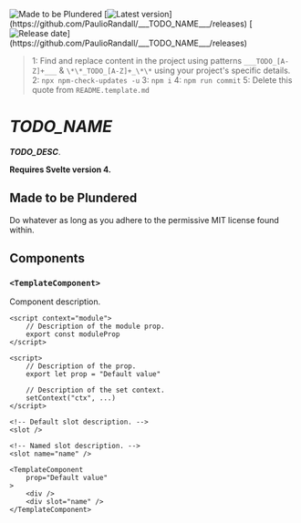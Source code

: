 ![Made to be Plundered](https://img.shields.io/badge/Made%20to%20be%20Plundered-royalblue)
[![Latest version](https://img.shields.io/github/v/release/PaulioRandall/___TODO_NAME___)](https://github.com/PaulioRandall/___TODO_NAME___/releases)
[![Release date](https://img.shields.io/github/release-date/PaulioRandall/___TODO_NAME___)](https://github.com/PaulioRandall/___TODO_NAME___/releases)

> 1: Find and replace content in the project using patterns `___TODO_[A-Z]+___` & `\*\*_TODO_[A-Z]+_\*\*` using your project's specific details.
> 2: `npx npm-check-updates -u`
> 3: `npm i`
> 4: `npm run commit`
> 5: Delete this quote from `README.template.md`

# **_TODO_NAME_**

**_TODO_DESC_**.

**Requires Svelte version 4.**

## Made to be Plundered

Do whatever as long as you adhere to the permissive MIT license found within.

## Components

### `<TemplateComponent>`

Component description.

```svelte
<script context="module">
	// Description of the module prop.
	export const moduleProp
</script>
```

```svelte
<script>
	// Description of the prop.
	export let prop = "Default value"

	// Description of the set context.
	setContext("ctx", ...)
</script>

<!-- Default slot description. -->
<slot />

<!-- Named slot description. -->
<slot name="name" />
```

```svelte
<TemplateComponent
	prop="Default value"
>
	<div />
	<div slot="name" />
</TemplateComponent>
```
